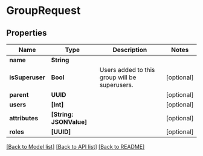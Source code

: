 # GroupRequest

## Properties
Name | Type | Description | Notes
------------ | ------------- | ------------- | -------------
**name** | **String** |  | 
**isSuperuser** | **Bool** | Users added to this group will be superusers. | [optional] 
**parent** | **UUID** |  | [optional] 
**users** | **[Int]** |  | [optional] 
**attributes** | **[String: JSONValue]** |  | [optional] 
**roles** | **[UUID]** |  | [optional] 

[[Back to Model list]](../README.md#documentation-for-models) [[Back to API list]](../README.md#documentation-for-api-endpoints) [[Back to README]](../README.md)


